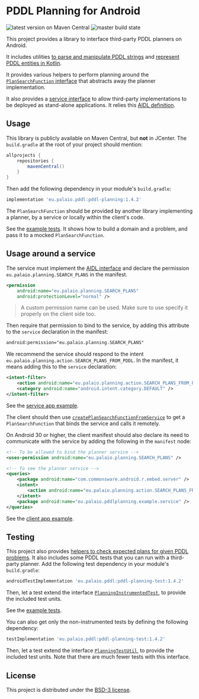 # PDDL Planning for Android

![](https://img.shields.io/maven-central/v/eu.palaio.pddl/pddl-planning "latest version on Maven Central")
![](https://img.shields.io/github/workflow/status/aldebaran/pddl-planning-android/Android%20CI "master build state")

This project provides a library to interface third-party PDDL planners on Android.

It includes utilities
[to parse and manipulate PDDL strings](pddl-planning/src/main/java/eu/palaio/pddlplanning/PDDL.kt)
and
[represent PDDL entities in Kotlin](pddl-planning/src/main/java/eu/palaio/pddlplanning/BaseOntology.kt).

It provides various helpers to perform planning around the
[`PlanSearchFunction` interface](pddl-planning/src/main/java/eu/palaio/pddlplanning/Planning.kt)
that abstracts away the planner implementation.

It also provides a
[service interface](pddl-planning/src/main/java/eu/palaio/pddlplanning/PDDLPlannerServiceClient.kt)
to allow third-party implementations to be deployed as stand-alone applications.
It relies this [AIDL definition](pddl-planning/src/main/aidl/eu/palaio/pddlplanning/IPDDLPlannerService.aidl).

## Usage

This library is publicly available on Maven Central, but **not** in JCenter.
The `build.gradle` at the root of your project should mention:

```groovy
allprojects {
    repositories {
        mavenCentral()
    }
}
```

Then add the following dependency in your module's `build.gradle`:

```groovy
implementation 'eu.palaio.pddl:pddl-planning:1.4.2'
```

The `PlanSearchFunction` should be provided by another library implementing a planner,
by a service or locally within the client's code.

See the [example tests](pddl-planning-test/src/androidTest/java/eu/palaio/pddlplanning/test/ExamplePlanningInstrumentedTest.kt).
It shows how to build a domain and a problem,
and pass it to a mocked `PlanSearchFunction`.

## Usage around a service

The service must implement the [AIDL interface](pddl-planning/src/main/aidl/eu/palaio/pddlplanning/IPDDLPlannerService.aidl)
and declare the permission `eu.palaio.planning.SEARCH_PLANS` in the manifest.

```xml
<permission
    android:name="eu.palaio.planning.SEARCH_PLANS"
    android:protectionLevel="normal" />
```

> A custom permission name can be used.
> Make sure to use specify it properly on the client side too.

Then require that permission to bind to the service,
by adding this attribute to the `service` declaration in the manifest:
```xml
android:permission="eu.palaio.planning.SEARCH_PLANS"
```

We recommend the service should respond to the intent
`eu.palaio.planning.action.SEARCH_PLANS_FROM_PDDL`.
In the manifest, it means adding this to the `service` declaration:

```xml
<intent-filter>
    <action android:name="eu.palaio.planning.action.SEARCH_PLANS_FROM_PDDL" />
    <category android:name="android.intent.category.DEFAULT" />
</intent-filter>
```

See the [service app example](service-app-example/src/main/java/eu/palaio/pddlplanning/example/service/ExamplePDDLPlannerService.kt).

The client should then use
[`createPlanSearchFunctionFromService`](pddl-planning/src/main/java/eu/palaio/pddlplanning/PDDLPlannerServiceClient.kt)
to get a `PlanSearchFunction` that binds the service and calls it remotely.

On Android 30 or higher,
the client manifest should also declare its need to communicate with the service by adding
the following in the `manifest` node:

```xml
<!-- To be allowed to bind the planner service -->
<uses-permission android:name="eu.palaio.planning.SEARCH_PLANS" />

<!-- To see the planner service -->
<queries>
    <package android:name="com.commonsware.android.r.embed.server" />
    <intent>
        <action android:name="eu.palaio.planning.action.SEARCH_PLANS_FROM_PDDL" />
    </intent>
    <package android:name="eu.palaio.pddlplanning.example.service" />
</queries>
```

See the [client app example](client-app-example/src/main/java/eu/palaio/pddlplanning/example/client/ExampleClientActivity.kt).

## Testing

This project also provides
[helpers to check expected plans for given PDDL problems](pddl-planning-test/src/main/java/eu/palaio/pddlplanning/test/PlanningTestUtil.kt).
It also includes some PDDL tests that you can run with a third-party planner.
Add the following test dependency in your module's `build.gradle`:

```groovy
androidTestImplementation 'eu.palaio.pddl:pddl-planning-test:1.4.2'
```

Then, let a test extend the interface
[`PlanningInstrumentedTest`](pddl-planning-test/src/main/java/eu/palaio/pddlplanning/test/PlanningInstrumentedTest.kt),
to provide the included test units.

See the [example tests](pddl-planning-test/src/androidTest/java/eu/palaio/pddlplanning/test/ExamplePlanningInstrumentedTest.kt).

You can also get only the non-instrumented tests by defining the following dependency:

```groovy
testImplementation 'eu.palaio.pddl:pddl-planning-test:1.4.2'
```

Then, let a test extend the interface
[`PlanningTestUtil`](pddl-planning-test/src/main/java/eu/palaio/pddlplanning/test/PlanningTestUtil.kt),
to provide the included test units.
Note that there are much fewer tests with this interface.

## License

This project is distributed under the [BSD-3 license](LICENSE).
